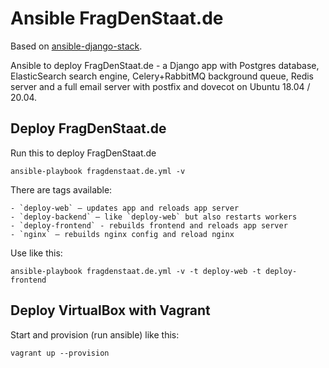 # Ansible FragDenStaat.de

Based on [ansible-django-stack](https://github.com/jcalazan/ansible-django-stack).

Ansible to deploy FragDenStaat.de - a Django app with Postgres database, ElasticSearch search engine, Celery+RabbitMQ background queue, Redis server and a full email server with postfix and dovecot on Ubuntu 18.04 / 20.04.


## Deploy FragDenStaat.de

Run this to deploy FragDenStaat.de

    ansible-playbook fragdenstaat.de.yml -v

There are tags available:

    - `deploy-web` – updates app and reloads app server
    - `deploy-backend` – like `deploy-web` but also restarts workers
    - `deploy-frontend` - rebuilds frontend and reloads app server
    - `nginx` – rebuilds nginx config and reload nginx

Use like this:

```
ansible-playbook fragdenstaat.de.yml -v -t deploy-web -t deploy-frontend
```

## Deploy VirtualBox with Vagrant

Start and provision (run ansible) like this:

    vagrant up --provision
